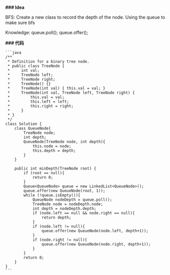 **### Idea**

BFS: Create a new class to record the depth of the node. Using the queue to make sure bfs



Knowledge: queue.poll(); queue.offer();



**### 代码**

````
```java
/**
 * Definition for a binary tree node.
 * public class TreeNode {
 *     int val;
 *     TreeNode left;
 *     TreeNode right;
 *     TreeNode() {}
 *     TreeNode(int val) { this.val = val; }
 *     TreeNode(int val, TreeNode left, TreeNode right) {
 *         this.val = val;
 *         this.left = left;
 *         this.right = right;
 *     }
 * }
 */
class Solution {
    class QueueNode{
        TreeNode node;
        int depth;
        QueueNode(TreeNode node, int depth){
            this.node = node;
            this.depth = depth;
        }
    }

    public int minDepth(TreeNode root) {
        if (root == null){
            return 0;
        }
        Queue<QueueNode> queue = new LinkedList<QueueNode>();
        queue.offer(new QueueNode(root, 1));
        while (!queue.isEmpty()){
            QueueNode nodeDepth = queue.poll();
            TreeNode node = nodeDepth.node;
            int depth = nodeDepth.depth;
            if (node.left == null && node.right == null){
                return depth;
            }
            if (node.left != null){
                queue.offer(new QueueNode(node.left, depth+1));
            }
            if (node.right != null){
                queue.offer(new QueueNode(node.right, depth+1));
            }
        }
        return 0;
    }
}
```
````

